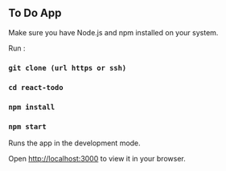 

## To Do App

Make sure you have Node.js and npm installed on your system. 

Run : 

### `git clone (url https or ssh)`

### `cd react-todo`

### `npm install`

### `npm start`

Runs the app in the development mode.

Open [http://localhost:3000](http://localhost:3000) to view it in your browser.

